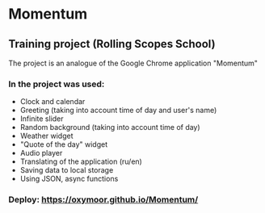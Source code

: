 # Momentum
## Training project (Rolling Scopes School)
The project is an analogue of the Google Chrome application "Momentum"
### In the project was used:
- Clock and calendar
- Greeting (taking into account time of day and user's name)
- Infinite slider
- Random background (taking into account time of day)
- Weather widget
- "Quote of the day" widget
- Audio player
- Translating of the application (ru/en)
- Saving data to local storage
- Using JSON, async functions
### Deploy: https://oxymoor.github.io/Momentum/
